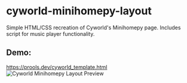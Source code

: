 # cyworld-minihomepy-layout
Simple HTML/CSS recreation of Cyworld's Minihomepy page. Includes script for music player functionality.

## Demo: 
https://prools.dev/cyworld_template.html
![Cyworld Minihomepy Layout Preview](https://files.catbox.moe/pmhanq.png)
